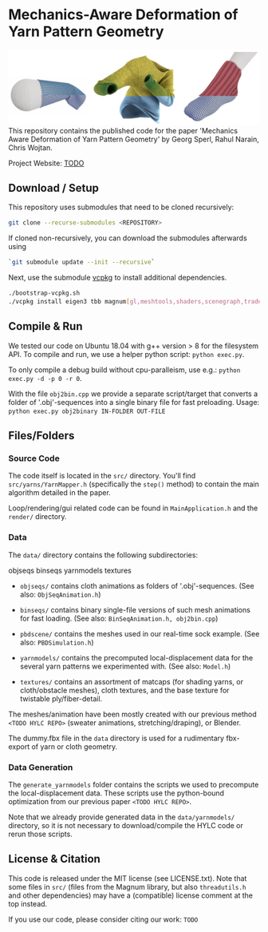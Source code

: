 # Mechanics-Aware Deformation of Yarn Pattern Geometry

![Teaser Image](teaser.jpg "")
This repository contains the published code for the paper 'Mechanics Aware Deformation of Yarn Pattern Geometry' by Georg Sperl, Rahul Narain, Chris Wojtan.

Project Website: [TODO](https://visualcomputing.ist.ac.at/publications/)


## Download / Setup

This repository uses submodules that need to be cloned recursively:
```sh
git clone --recurse-submodules <REPOSITORY>
```
If cloned non-recursively, you can download the submodules afterwards using
```sh
`git submodule update --init --recursive`
```

Next, use the submodule [vcpkg](https://github.com/microsoft/vcpkg/) to install additional dependencies.
```sh
./bootstrap-vcpkg.sh
./vcpkg install eigen3 tbb magnum[gl,meshtools,shaders,scenegraph,trade,debugtools,sdl2application] magnum-integration[imgui] magnum-plugins[pngimporter,jpegimporter]
```

## Compile & Run

We tested our code on Ubuntu 18.04 with g++ version > 8 for the filesystem API.
To compile and run, we use a helper python script: `python exec.py`.

To only compile a debug build without cpu-paralleism, use e.g.: `python exec.py -d -p 0 -r 0`.

With the file `obj2bin.cpp` we provide a separate script/target that converts a folder of '.obj'-sequences into a single binary file for fast preloading. Usage: `python exec.py obj2binary IN-FOLDER OUT-FILE`

## Files/Folders

### Source Code

The code itself is located in the `src/` directory. You'll find `src/yarns/YarnMapper.h` (specifically the `step()` method) to contain the main algorithm detailed in the paper.

Loop/rendering/gui related code can be found in `MainApplication.h` and the `render/` directory.

### Data

The `data/` directory contains the following subdirectories:

 objseqs binseqs  yarnmodels textures
- `objseqs/` contains cloth animations as folders of '.obj'-sequences. (See also: `ObjSeqAnimation.h`)

- `binseqs/` contains binary single-file versions of such mesh animations for fast loading. (See also: `BinSeqAnimation.h, obj2bin.cpp`)

- `pbdscene/` contains the meshes used in our real-time sock example. (See also: `PBDSimulation.h`)

- `yarnmodels/` contains the precomputed local-displacement data for the several yarn patterns we experimented with. (See also: `Model.h`)

- `textures/` contains an assortment of matcaps (for shading yarns, or cloth/obstacle meshes), cloth textures, and the base texture for twistable ply/fiber-detail.

The meshes/animation have been mostly created with our previous method `<TODO HYLC REPO>` (sweater animations, stretching/draping), or Blender.

The dummy.fbx file in the `data` directory is used for a rudimentary fbx-export of yarn or cloth geometry.

### Data Generation

The `generate_yarnmodels` folder contains the scripts we used to precompute the local-displacement data. These scripts use the python-bound optimization from our previous paper `<TODO HYLC REPO>`.

Note that we already provide generated data in the `data/yarnmodels/` directory, so it is not necessary to download/compile the HYLC code or rerun those scripts.

<!-- ## Other Explanation
TODO maybe about model structure, pix and strain ... axes.txt
  show where created and where loaded -->

## License & Citation

This code is released under the MIT license (see LICENSE.txt).
Note that some files in `src/` (files from the Magnum library, but also `threadutils.h` and other dependencies) may have a (compatible) license comment at the top instead.

If you use our code, please consider citing our work:
`TODO`
<!-- @article{sperl2020hylc,
  author    = {Sperl, Georg and Narain, Rahul and Wojtan, Chris},
  title     = {Homogenized Yarn-Level Cloth},
  journal   = {ACM Transactions on Graphics (TOG)},
  number    = {4},
  volume    = {39},
  year      = {2020},
  publisher = {ACM}
} -->